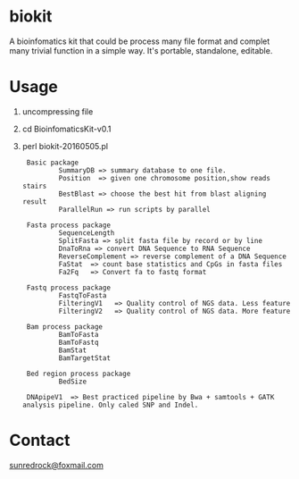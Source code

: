 # biokit
A bioinfomatics kit that could be process many file format and complet many trivial function in a simple way. It's portable, standalone, editable.

# Usage
1. uncompressing file

2. cd BioinfomaticsKit-v0.1

3. perl biokit-20160505.pl

        Basic package
                SummaryDB => summary database to one file.
                Position  => given one chromosome position,show reads stairs
                BestBlast => choose the best hit from blast aligning result
                ParallelRun => run scripts by parallel

        Fasta process package
                SequenceLength
                SplitFasta => split fasta file by record or by line
                DnaToRna => convert DNA Sequence to RNA Sequence
                ReverseComplement => reverse complement of a DNA Sequence
                FaStat  => count base statistics and CpGs in fasta files
                Fa2Fq   => Convert fa to fastq format

        Fastq process package
                FastqToFasta
                FilteringV1   => Quality control of NGS data. Less feature
                FilteringV2   => Quality control of NGS data. More feature

        Bam process package
                BamToFasta
                BamToFastq
                BamStat
                BamTargetStat

        Bed region process package
                BedSize

        DNApipeV1  => Best practiced pipeline by Bwa + samtools + GATK analysis pipeline. Only caled SNP and Indel.

# Contact
sunredrock@foxmail.com

